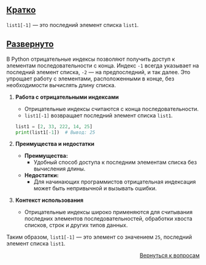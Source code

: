 ## <u>Кратко</u>

`list1[-1]` — это последний элемент списка `list1`.

## <u>Развернуто</u>

В Python отрицательные индексы позволяют получить доступ к элементам последовательности с конца. Индекс `-1` всегда
указывает на последний элемент списка, `-2` — на предпоследний, и так далее. Это упрощает работу с элементами,
расположенными в конце, без необходимости вычислять длину списка.

1. **Работа с отрицательными индексами**
    - Отрицательные индексы считаются с конца последовательности.
    - `list1[-1]` возвращает последний элемент списка `list1`.
    ```python
    list1 = [2, 33, 222, 14, 25]
    print(list1[-1])  # Вывод: 25
    ```

2. **Преимущества и недостатки**
    - **Преимущества:**
        - Удобный способ доступа к последним элементам списка без вычисления длины.
    - **Недостатки:**
        - Для начинающих программистов отрицательная индексация может быть непривычной и вызывать ошибки.

3. **Контекст использования**
    - Отрицательные индексы широко применяются для считывания последних элементов последовательностей, обработки хвоста
      списков, строк и других типов данных.

Таким образом, `list1[-1]` — это элемент со значением `25`, последний элемент списка `list1`.

<div align="right">

[Вернуться к вопросам](../Вопросы.md)

</div>
